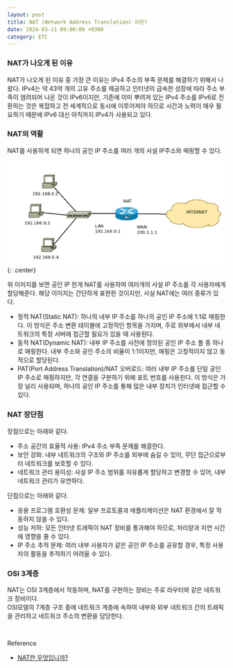 ```yaml
---
layout: post
title: NAT (Network Address Translation) 이란?
date: 2024-03-11 09:00:00 +0300
category: ETC
---
```


### NAT가 나오게 된 이유

NAT가 나오게 된 이유 중 가장 큰 이유는 IPv4 주소의 부족 문제를 해결하기 위해서 나왔다. IPv4는 약 43억 개의 고유 주소를 제공하고 인터넷의 급속한 성장에 따라 주소 부족이 염려되어 나온 것이 IPv6이지만, 기존에 이미 뿌려져 있는 IPv4 주소를 IPv6로 전환하는 것은 복잡하고 전 세계적으로 동시에 이루어져야 하므로 시간과 노력이 매우 필요하기 때문에 IPv6 대신 아직까지 IPv4가 사용되고 있다.

### NAT의 역활

NAT를 사용하게 되면 하나의 공인 IP 주소를 여러 개의 사설 IP주소와 매핑할 수 있다.

![nat1](/public/img/nat1.png){: .center}

위 이미지를 보면 공인 IP 한개 NAT를 사용하여 여러개의 사설 IP 주소를 각 사용자에게 할당해준다. 해당 이미지는 간단하게 표현한 것이지만, 사실 NAT에는 여러 종류가 있다.


* 정적 NAT(Static NAT): 하나의 내부 IP 주소를 하나의 공인 IP 주소에 1:1로 매핑한다. 이 방식은 주소 변환 테이블에 고정적인 항목을 가지며, 주로 외부에서 내부 네트워크의 특정 서버에 접근할 필요가 있을 때 사용된다.
* 동적 NAT(Dynamic NAT): 내부 IP 주소를 사전에 정의된 공인 IP 주소 풀 중 하나로 매핑한다. 내부 주소와 공인 주소의 비율이 1:1이지만, 매핑은 고정적이지 않고 동적으로 할당된다.
* PAT(Port Address Translation)/NAT 오버로드: 여러 내부 IP 주소를 단일 공인 IP 주소로 매핑하지만, 각 연결을 구분하기 위해 포트 번호를 사용한다. 이 방식은 가장 널리 사용되며, 하나의 공인 IP 주소를 통해 많은 내부 장치가 인터넷에 접근할 수 있다.

### NAT 장단점 

장점으로는 아래와 같다.  
* 주소 공간의 효율적 사용: IPv4 주소 부족 문제를 해결한다. 
* 보안 강화: 내부 네트워크의 구조와 IP 주소를 외부에 숨길 수 있어, 무단 접근으로부터 네트워크를 보호할 수 있다.
* 네트워크 관리 용이성: 사설 IP 주소 범위를 자유롭게 할당하고 변경할 수 있어, 내부 네트워크 관리가 유연하다.

단점으로는 아래와 같다. 
* 응용 프로그램 호환성 문제: 일부 프로토콜과 애플리케이션은 NAT 환경에서 잘 작동하지 않을 수 있다.
* 성능 저하: 모든 인터넷 트래픽이 NAT 장비를 통과해야 하므로, 처리량과 지연 시간에 영향을 줄 수 있다.
* IP 주소 추적 문제: 여러 내부 사용자가 같은 공인 IP 주소를 공유할 경우, 특정 사용자의 활동을 추적하기 어려울 수 있다.
  

### OSI 3계층 

NAT는 OSI 3계층에서 작동하며, NAT를 구현하는 장비는 주로 라우터와 같은 네트워크 장비이다.  
OSI모델의 7계층 구조 중에 네트워크 계층에 속하여 내부와 외부 네트워크 간의 트래픽을 관리하고 네트워크 주소의 변환을 담당한다. 

<br>  

Reference 
* [NAT란 무엇입니까?](https://simplificandoredes.com/en/what-is-nat/)